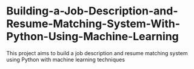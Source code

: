 # Building-a-Job-Description-and-Resume-Matching-System-With-Python-Using-Machine-Learning
This project aims to build a job description and resume matching system using Python with machine learning techniques
